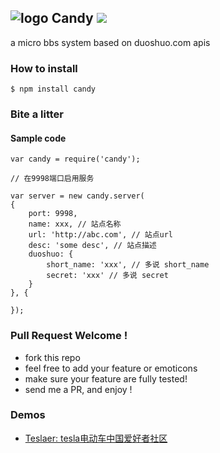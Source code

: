 ![logo](http://ww1.sinaimg.cn/large/61ff0de3gw1e7d9d8rngij201e01ejr5.jpg) Candy ![](https://badge.fury.io/js/candy.png)
---

a micro bbs system based on duoshuo.com apis

### How to install

````
$ npm install candy
````

### Bite a litter

#### Sample code

````
var candy = require('candy');

// 在9998端口启用服务

var server = new candy.server(
{
    port: 9998,
    name: xxx, // 站点名称
    url: 'http://abc.com', // 站点url
    desc: 'some desc', // 站点描述
    duoshuo: { 
        short_name: 'xxx', // 多说 short_name
        secret: 'xxx' // 多说 secret
    }
}, {
    
});
````

### Pull Request Welcome !

- fork this repo
- feel free to add your feature or emoticons
- make sure your feature are fully tested!
- send me a PR, and enjoy !

### Demos

- [Teslaer: tesla电动车中国爱好者社区](http://teslaer.com)